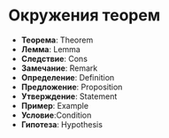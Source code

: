 # Окружения теорем #

* **Теорема**: Theorem
* **Лемма**: Lemma
* **Следствие**: Cons
* **Замечание**: Remark
* **Определение**: Definition
* **Предложение**: Proposition
* **Утверждение**: Statement
* **Пример**: Example
* **Условие**:Condition
* **Гипотеза**: Hypothesis
